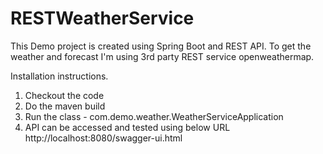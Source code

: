 # RESTWeatherService
This Demo project is created using Spring Boot and REST API. 
To get the weather and forecast I'm using 3rd party REST service openweathermap.

Installation instructions.
1. Checkout the code
2. Do the maven build
3. Run the class - com.demo.weather.WeatherServiceApplication
4. API can be accessed and tested using below URL
http://localhost:8080/swagger-ui.html
